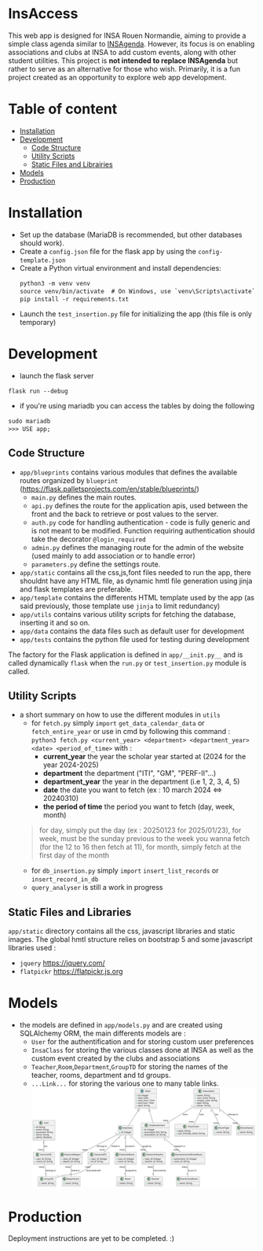 # InsAccess
This web app is designed for INSA Rouen Normandie, aiming to provide a simple class agenda similar to [INSAgenda](https://github.com/INSAgenda). However, its focus is on enabling associations and clubs at INSA to add custom events, along with other student utilities. This project is **not intended to replace INSAgenda** but rather to serve as an alternative for those who wish. Primarily, it is a fun project created as an opportunity to explore web app development.

# Table of content
- [Installation](#installation)
- [Development](#dev)
	- [Code Structure](#struct)
	- [Utility Scripts](#util)
	- [Static Files and Librairies](#static)
- [Models](#models)
- [Production](#prod)

# Installation <div id='installation'/>
- Set up the database (MariaDB is recommended, but other databases should work).
- Create a `config.json` file for the flask app by using the  `config-template.json`
- Create a Python virtual environment and install dependencies:
	```
	python3 -m venv venv
	source venv/bin/activate  # On Windows, use `venv\Scripts\activate`
	pip install -r requirements.txt
	```
- Launch the `test_insertion.py` file for initializing the app (this file is only temporary)

# Development <div id='dev'/>
-  launch the flask server
```
flask run --debug
```
-  if you're using mariadb you can access the tables by doing the following
```
sudo mariadb
>>> USE app;
```
## Code Structure<div id='struct'/>
- `app/blueprints` contains various modules that defines the available routes organized by `blueprint` (https://flask.palletsprojects.com/en/stable/blueprints/)
	- `main.py` defines the main routes.
	- `api.py` defines the route for the application apis, used between the front and the back to retrieve or post values to the server.
	- `auth.py` code for handling authentication - code is fully generic and is not meant to be modified. Function requiring authentication should take the decorator `@login_required`
	- `admin.py` defines the managing route for the admin of the website (used mainly to add association or to handle error)
	- `parameters.py` define the settings route.
- `app/static` contains all the css,js,font files needed to run the app, there shouldnt have any HTML file, as dynamic hmtl file generation using jinja and flask templates are preferable.
- `app/template` contains the differents HTML template used by the app (as said previously, those template use `jinja` to limit redundancy)
- `app/utils` contains various utility scripts for fetching the database, inserting it and so on.
- `app/data` contains the data files such as default user for development
- `app/tests` contains the python file used for testing during development


The factory for the Flask application is defined in `app/__init.py__` and is called dynamically `flask` when the `run.py`  or `test_insertion.py` module is called.

## Utility Scripts<div id='util'/>
- a short summary on how to use the different modules in `utils`
	- for `fetch.py` simply `import` `get_data_calendar_data` or `fetch_entire_year` or use in cmd by following this command : `python3 fetch.py <current_year> <department> <department_year> <date> <period_of_time>` with :
		- **current_year** the year the scholar year started at (2024 for the year 2024-2025) 
		- **department** the department ("ITI", "GM", "PERF-II"...)
		- **department_year** the year in the department (i.e 1, 2, 3, 4, 5)
		- **date** the date you want to fetch (ex : 10 march 2024 <=> 20240310)
		- **the period of time** the period you want to fetch (day, week, month)
	> for day, simply put the day (ex : 20250123 for 2025/01/23), for week, must be the sunday previous to the week you wanna fetch (for the 12 to 16 then fetch at 11), for month, simply fetch at the first day of the month
	- for `db_insertion.py` simply `import` `insert_list_records` or `insert_record_in_db`
	- `query_analyser` is still a work in progress
	
## Static Files and Libraries<div id='static'/>
`app/static` directory contains all the css, javascript libraries and static images. The global hmtl structure relies on bootstrap 5 and some javascript libraries used :
- `jquery` https://jquery.com/
- `flatpickr` https://flatpickr.js.org



# Models <div id='models'/>
- the models are defined in `app/models.py`  and are created using SQLAlchemy ORM, the main differents models are :
	- `User` for the authentification and for storing custom user preferences
	- `InsaClass` for storing the various classes done at INSA as well as the custom event created by the clubs and associations
	- `Teacher`,`Room`,`Department`,`GroupTD` for storing the names of the teacher, rooms, department and td groups.
	- `...Link...` for storing the various one to many table links.
	![models.svg](models.svg)
# Production<div id='prod'/>
Deployment instructions are yet to be completed. :)
